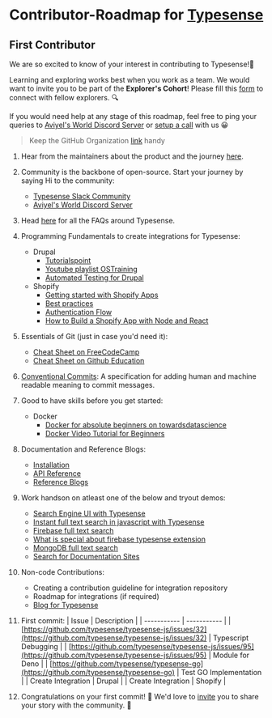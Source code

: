 # Contributor-Roadmap for [Typesense](https://typesense.org/)

## First Contributor

We are so excited to know of your interest in contributing to Typesense!🎉 

Learning and exploring works best when you work as a team. We would want to invite you to be part of the **Explorer's Cohort**! Please fill this [form](https://aviyel.typeform.com/to/w2mzeA97) to connect with fellow explorers. :mag:

If you would need help at any stage of this roadmap, feel free to ping your queries to [Aviyel's World Discord Server](https://discord.gg/mB5w2D59za) or [setup a call](https://calendly.com/siddharthshiv/contributor-catchup-explorers) with us :grinning:

>  Keep the GitHub Organization [link](https://github.com/typesense) handy

1. Hear from the maintainers about the product and the journey [here](https://www.youtube.com/watch?v=F4mB0x_B1AE).

2. Community is the backbone of open-source. Start your journey by saying Hi to the community:
    - [Typesense Slack Community](https://typesense-community.slack.com/join/shared_invite/zt-mx4nbsbn-AuOL89O7iBtvkz136egSJg#/shared-invite/email)
    - [Aviyel's World Discord Server](https://discord.gg/mB5w2D59za)

3. Head [here](https://www.aviyel.com/projects/8/typesense/questions) for all the FAQs around Typesense.

4. Programming Fundamentals to create integrations for Typesense:
    - Drupal
      - [Tutorialspoint](https://www.tutorialspoint.com/drupal/index.htm)
      - [Youtube playlist OSTraining](https://www.youtube.com/watch?v=-DYSucV1_9w&list=PLtaXuX0nEZk9MKY_ClWcPkGtOEGyLTyCO)
      - [Automated Testing for Drupal](https://www.drupal.org/docs/7/automated-testing-for-drupal-7)
    - Shopify
      - [Getting started with Shopify Apps](https://shopify.dev/apps/getting-started/create)
      - [Best practices](https://shopify.dev/apps/best-practices)
      - [Authentication Flow](https://shopify.dev/apps/auth)
      - [How to Build a Shopify App with Node and React](https://www.youtube.com/watch?v=PIXN032XJJ8)

5. Essentials of Git (just in case you'd need it):
    - [Cheat Sheet on FreeCodeCamp](https://www.freecodecamp.org/news/a-simple-git-guide-and-cheat-sheet-for-open-source-contributors/)
    - [Cheat Sheet on Github Education](https://education.github.com/git-cheat-sheet-education.pdf)

6. [Conventional Commits](https://www.conventionalcommits.org/en/v1.0.0/): A specification for adding human and machine readable meaning to commit messages.

7. Good to have skills before you get started:
    - Docker
      - [Docker for absolute beginners on towardsdatascience](https://towardsdatascience.com/docker-for-absolute-beginners-what-is-docker-and-how-to-use-it-examples-3d3b11efd830)
      - [Docker Video Tutorial for Beginners](https://www.youtube.com/watch?v=3c-iBn73dDE)

8. Documentation and Reference Blogs:
    - [Installation](https://typesense.org/docs/guide/install-typesense.html)
    - [API Reference](https://typesense.org/docs/0.22.1/api/)
    - [Reference Blogs](https://aviyel.com/post/1194/a-beginner-s-journey-to-typesense-dashboard)

9. Work handson on atleast one of the below and tryout demos:
    - [Search Engine UI with Typesense](https://aviyel.com/post/1288/building-a-search-ui-with-typesense)
    - [Instant full text search in javascript with Typesense](https://www.aviyel.com/post/973/how-to-build-an-instant-full-text-search-in-javascript-with-typesense)
    - [Firebase full text search](https://typesense.org/docs/guide/firebase-full-text-search.html)
    - [What is special about firebase typesense extension](https://www.aviyel.com/post/1390/what-is-special-about-firebase-typesense-extension)
    - [MongoDB full text search](https://typesense.org/docs/guide/mongodb-full-text-search.html)
    - [Search for Documentation Sites](https://typesense.org/docs/guide/docsearch.html)

10. Non-code Contributions:
    - Creating a contribution guideline for integration repository
    - Roadmap for integrations (if required)
    - [Blog for Typesense](https://github.com/aviyeldevrel/Aviyel-Blogs-Review/issues)

11. First commit:
    | Issue | Description |
    | ----------- | ----------- |
    | [https://github.com/typesense/typesense-js/issues/32](https://github.com/typesense/typesense-js/issues/32) | Typescript Debugging |
    | [https://github.com/typesense/typesense-js/issues/95](https://github.com/typesense/typesense-js/issues/95) | Module for Deno |
    | [https://github.com/typesense/typesense-go](https://github.com/typesense/typesense-go) | Test GO Implementation |
    | Create Integration | Drupal |
    | Create Integration | Shopify |

12. Congratulations on your first commit! :tada: We'd love to [invite](https://aviyel.typeform.com/to/YnJdmq7k) you to share your story with the community. :microphone:

